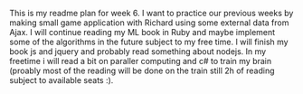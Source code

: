 This is my readme plan for week 6.
I want to practice our previous weeks by making small game application with Richard using some external data from Ajax.
I will continue reading my ML book in Ruby and maybe implement some of the algorithms in the future subject to my free time.
I will finish my book js and jquery and probably read something about nodejs.
In my freetime i will read a bit on paraller computing and c# to train my brain (proably most of the reading will be done on the train still 2h of reading subject to available seats :).
